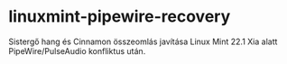 # linuxmint-pipewire-recovery
Sistergő hang és Cinnamon összeomlás javítása Linux Mint 22.1 Xia alatt PipeWire/PulseAudio konfliktus után.
